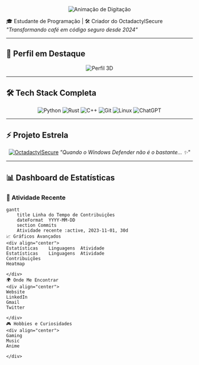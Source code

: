  <!-- Cabeçalho Animado -->
<div align="center">
  <img src="https://readme-typing-svg.demolab.com?font=Fira+Code&pause=1000&color=22D3EE&width=435&lines=Olá,+eu+sou+o+PeterSteve234!;Estudante+de+Programação;Desenvolvedor+de+Segurança;Criador+do+OctadactylSecure" alt="Animação de Digitação" />
</div>

🎓 Estudante de Programação | 🛠️ Criador do OctadactylSecure  
*"Transformando café em código seguro desde 2024"*

---

## 🌟 Perfil em Destaque
<div align="center">
  
  ![Perfil 3D](https://github-profile-summary-cards.vercel.app/api/cards/profile-details?username=PeterSteve234&theme=github_dark)
  
</div>

---

## 🛠️ Tech Stack Completa

<div align="center">
  
  ![Python](https://img.shields.io/badge/Python-3776AB?style=for-the-badge&logo=python&logoColor=white)
  ![Rust](https://img.shields.io/badge/Rust-000000?style=for-the-badge&logo=rust&logoColor=white)
  ![C++](https://img.shields.io/badge/C++-00599C?style=for-the-badge&logo=c%2B%2B&logoColor=white)
  ![Git](https://img.shields.io/badge/Git-F05032?style=for-the-badge&logo=git&logoColor=white)
  ![Linux](https://img.shields.io/badge/Linux-FCC624?style=for-the-badge&logo=linux&logoColor=black)
  ![ChatGPT](https://img.shields.io/badge/ChatGPT-74aa9c?style=for-the-badge&logo=openai&logoColor=white)

</div>

---

## ⚡ Projeto Estrela

<div align="center">
  
  [![OctadactylSecure](https://github-readme-stats.vercel.app/api/pin/?username=PeterSteve234&repo=OctadactylSecure&theme=dark&show_owner=true)](https://github.com/PeterSteve234/OctadactylSecure)
  *"Quando o Windows Defender não é o bastante... ✨"*
  
</div>

---

## 📊 Dashboard de Estatísticas

### 📅 Atividade Recente
```mermaid
gantt
    title Linha do Tempo de Contribuições
    dateFormat  YYYY-MM-DD
    section Commits
    Atividade recente :active, 2023-11-01, 30d
📈 Gráficos Avançados
<div align="center">
Estatísticas	Linguagens	Atividade
Estatísticas	Linguagens	Atividade
Contribuições
Heatmap

</div>
🌍 Onde Me Encontrar
<div align="center">
Website
LinkedIn
Gmail
Twitter

</div>
🎮 Hobbies e Curiosidades
<div align="center">
Gaming
Music
Anime

</div>
